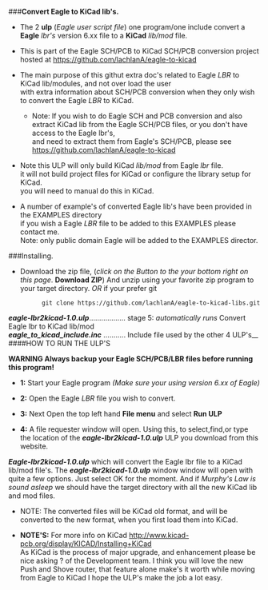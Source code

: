 ###**Convert Eagle to KiCad lib's.**


* The 2 **ulp** (*Eagle user script file*) one program/one include convert a **Eagle** *lbr's* version 6.xx file to a **KiCad** *lib/mod* file.  
* This is part of the Eagle SCH/PCB to KiCad SCH/PCB conversion project hosted at https://github.com/lachlanA/eagle-to-kicad  
* The main purpose of this githut extra doc's related to Eagle *LBR* to KiCad  lib/modules, and not over load the user  
    with extra information about SCH/PCB conversion when they only wish to convert the Eagle *LBR* to KiCad.  
	* Note: If you wish to do Eagle SCH and PCB conversion and also extract KiCad lib from the Eagle SCH/PCB files, or you don't have access to the Eagle lbr's,  
	and need to extract them from Eagle's SCH/PCB, please see https://github.com/lachlanA/eagle-to-kicad  

* Note this ULP will only build KiCad *lib/mod* from Eagle *lbr* file.  
it will not build project files for KiCad or configure the library setup for KiCad.  
you will need to manual do this in KiCad.

* A number of example's of converted Eagle lib's have been provided in the EXAMPLES directory  
    if you wish a Eagle *LBR* file to be added to this EXAMPLES please contact me.  
    Note: only public domain Eagle will be added to the EXAMPLES director.  


###Installing.
* Download the zip file, (*click on the Button to the your bottom right on this page*. **Download ZIP**) And unzip using your favorite zip program to your target directory. *OR* if your prefer git

			git clone https://github.com/lachlanA/eagle-to-kicad-libs.git  

***eagle-lbr2kicad-1.0.ulp***..................  stage 5:  *automatically runs* Convert Eagle lbr to KiCad lib/mod  
***eagle_to_kicad_include.inc*** ...........  Include file used by the other 4 ULP's__ 
####HOW TO RUN THE ULP'S 
 
 **WARNING Always backup your Eagle SCH/PCB/LBR files before running this program!**  
 
* **1:** Start your Eagle program *(Make sure your using  version 6.xx of Eagle)*

* **2:** Open the Eagle *LBR* file you wish to convert.

* **3:** Next Open the top left hand  **File menu** and select  **Run ULP**  

* **4:** A file requester window will open.  Using this, to select,find,or type the location of the ***eagle-lbr2kicad-1.0.ulp*** ULP you download from this website.

***Eagle-lbr2kicad-1.0.ulp*** which will convert the Eagle lbr file to a KiCad lib/mod file's.  The ***eagle-lbr2kicad-1.0.ulp*** window window will open with quite a few options. Just select OK for the moment.  And if *Murphy's Law  is sound asleep* we should have the target directory with all the new KiCad lib and mod files.
* NOTE: The converted files will be KiCad old format, and will be converted to the new format, when you first load them into KiCad.



* **NOTE'S:**   For more info on KiCad  http://www.kicad-pcb.org/display/KICAD/Installing+KiCad  
As KiCad is the process of major upgrade,  and enhancement  please be nice asking ? of the Development team.  I think you  will love the new Push and Shove router, that feature alone make's it worth while moving from Eagle to KiCad I hope the ULP's  make the job a lot easy.




  

